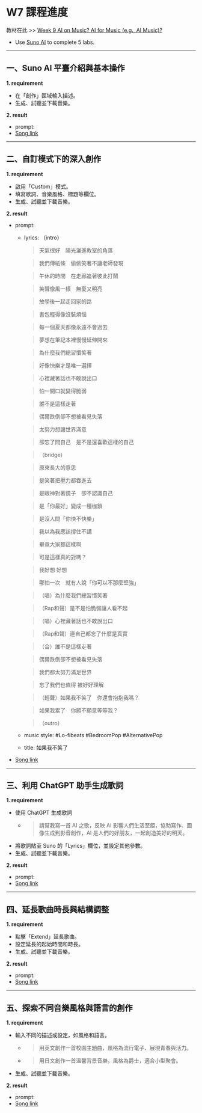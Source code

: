 # W7 課程進度

教材在此 >> [Week 9 AI on Music? AI for Music (e.g., AI Music)?](https://igrowth-edu.notion.site/Spring-2025-AI-AI-Journey-1966d5830152801396f5d6ca5c12b20b)

* Use [Suno AI](https://suno.com) to complete 5 labs.

---

## 一、Suno AI 平臺介紹與基本操作

**1. requirement**
  * 在「創作」區域輸入描述。
  * 生成、試聽並下載音樂。

**2. result**
  * prompt: 
  * [Song link](待補)

---

## 二、自訂模式下的深入創作

**1. requirement**
  * 啟用「Custom」模式。
  * 填寫歌詞、音樂風格、標題等欄位。
  * 生成、試聽並下載音樂。

**2. result**
  * prompt:
    * lyrics:
（intro）
        
        > 天氣很好　陽光灑進教室的角落

        > 我們傳紙條　偷偷笑著不讓老師發現

        > 午休的時間　在走廊追著彼此打鬧

        > 笑聲像風一樣　無憂又明亮

        > 放學後一起走回家的路

        > 書包輕得像沒裝煩惱

        > 每一個夏天都像永遠不會過去

        > 夢想在筆記本裡慢慢延伸開來

        > 為什麼我們總習慣笑著

        > 好像快樂才是唯一選擇

        > 心裡藏著話也不敢說出口

        > 怕一開口就變得脆弱

        > 誰不是這樣走著

        > 偶爾跌倒卻不想被看見失落

        > 太努力想讓世界滿意

        > 卻忘了問自己　是不是還喜歡這樣的自己

        > 

        > （bridge）

        > 

        > 原來長大的意思

        > 是笑著把壓力都吞進去

        > 是眼神對著鏡子　卻不認識自己

        > 是「你最好」變成一種枷鎖

        > 是沒人問「你快不快樂」

        > 我以為我應該撐住不講

        > 畢竟大家都這樣啊

        > 可是這樣真的對嗎？

        > 我好想 好想

        > 哪怕一次　就有人說「你可以不那麼堅強」

        > 

        > （唱）為什麼我們總習慣笑著

        > （Rap和聲）是不是怕脆弱讓人看不起

        > （唱）心裡藏著話也不敢說出口

        > （Rap和聲）連自己都忘了什麼是真實

        > （合）誰不是這樣走著

        > 

        > 偶爾跌倒卻不想被看見失落

        > 我們都太努力滿足世界

        > 忘了我們也值得 被好好理解

        > 

        > （輕聲）如果我不笑了　你還會抱抱我嗎？

        > 如果我累了　你願不願意等等我？

        > 

        > （outro）
    * music style: #Lo-fibeats #BedroomPop #AlternativePop
    * title: 如果我不笑了
  * [Song link](待補)

---

## 三、利用 ChatGPT 助手生成歌詞

**1. requirement**
  * 使用 ChatGPT 生成歌詞
    * > 請幫我寫一首 AI 之歌，反映 AI 影響人們生活至鉅，協助寫作、圖像生成到影音創作，AI 是人們的好朋友，一起創造美好的明天。
  * 將歌詞貼至 Suno 的「Lyrics」欄位，並設定其他參數。
  * 生成、試聽並下載音樂。

**2. result**
  * prompt: 
  * [Song link](待補)

---

## 四、延長歌曲時長與結構調整

**1. requirement**
  * 點擊「Extend」延長歌曲。
  * 設定延長的起始時間和時長。
  * 生成、試聽並下載音樂。

**2. result**
  * prompt: 
  * [Song link](待補)

---

## 五、探索不同音樂風格與語言的創作

**1. requirement**
  * 輸入不同的描述或設定，如風格和語言。
    * > 用英文創作一首校園主題曲，風格為流行電子、展現青春與活力。
    * > 用日文創作一首溫馨背景音樂，風格為爵士，適合小型聚會。
  * 生成、試聽並下載音樂。

**2. result**
  * prompt: 
  * [Song link](待補)

